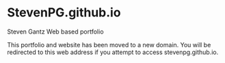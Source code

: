 # StevenPG.github.io
Steven Gantz Web based portfolio

This portfolio and website has been moved to a new domain. You will be redirected to this web address if you attempt to access stevenpg.github.io.
